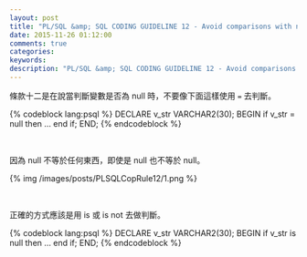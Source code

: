 ```yaml
---
layout: post
title: "PL/SQL &amp; SQL CODING GUIDELINE 12 - Avoid comparisons with null value"
date: 2015-11-26 01:12:00
comments: true
categories: 
keywords: 
description: "PL/SQL &amp; SQL CODING GUIDELINE 12 - Avoid comparisons with null value"
---
```


條款十二是在說當判斷變數是否為 null 時，不要像下面這樣使用 `=` 去判斷。

<!-- More -->

{% codeblock lang:psql %}
DECLARE 
	v_str VARCHAR2(30); 
BEGIN 
	if v_str = null then 
		…
	end if; 
END;
{% endcodeblock %}

<br/>


因為 null 不等於任何東西，即使是 null 也不等於 null。  

{% img /images/posts/PLSQLCopRule12/1.png %}

<br/>


正確的方式應該是用 is 或 is not 去做判斷。  

{% codeblock lang:psql %}
DECLARE 
	v_str VARCHAR2(30); 
BEGIN 
	if v_str is null then 
		…
	end if; 
END;
{% endcodeblock %}
